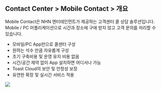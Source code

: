 ## Contact Center > Mobile Contact > 개요
Mobile Contact은 NHN 엔터테인먼트가 제공하는 고객센터 콜 상담 솔루션입니다. 
Mobile / PC 어플리케이션으로 시간과 장소에 구애 받지 않고 고객 문의를 처리할 수 있습니다.

* 모바일/PC App만으로 콜센터 구성
* 원하는 석수 만큼 자유롭게 구성
* 초기 구축비용 및 운영 유지 비용 없음
* 시간/공간 제약 없이 App 설치하면 어디서나 가능
* Toast Cloud의 보안 및 안정성 보장
* 유연한 확장 및 실시간 서비스 적용

![](http://static.toastoven.net/prod_contact_center/MobileContact_intro.png)
